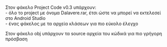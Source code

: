 Στον φάκελο Project Code v0.3 υπάρχουν:<br/>
    - όλο το project με όνομα Dalavere.rar, έτσι ώστε να μπορεί να εκτελεσεί στο Android Studio<br/>
    - ένας φάκελος με τα αρχεία κλάσεων για πιο εύκολο έλεγχο

Στον φάκελο obj υπάρχουν τα source αρχεία του κώδικά για πιο γρήγορη πρόσβαση
    

